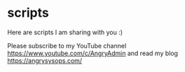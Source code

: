 # scripts
Here are scripts I am sharing with you :) 

Please subscribe to my YouTube channel https://www.youtube.com/c/AngryAdmin
and read my blog https://angrysysops.com/
